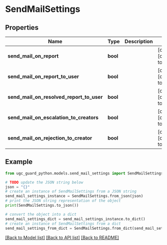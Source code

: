 # SendMailSettings


## Properties

Name | Type | Description | Notes
------------ | ------------- | ------------- | -------------
**send_mail_on_report** | **bool** |  | [optional] [default to False]
**send_mail_on_report_to_user** | **bool** |  | [optional] [default to False]
**send_mail_on_resolved_report_to_user** | **bool** |  | [optional] [default to False]
**send_mail_on_escalation_to_creators** | **bool** |  | [optional] [default to False]
**send_mail_on_rejection_to_creator** | **bool** |  | [optional] [default to False]

## Example

```python
from ugc_guard_python.models.send_mail_settings import SendMailSettings

# TODO update the JSON string below
json = "{}"
# create an instance of SendMailSettings from a JSON string
send_mail_settings_instance = SendMailSettings.from_json(json)
# print the JSON string representation of the object
print(SendMailSettings.to_json())

# convert the object into a dict
send_mail_settings_dict = send_mail_settings_instance.to_dict()
# create an instance of SendMailSettings from a dict
send_mail_settings_from_dict = SendMailSettings.from_dict(send_mail_settings_dict)
```
[[Back to Model list]](../README.md#documentation-for-models) [[Back to API list]](../README.md#documentation-for-api-endpoints) [[Back to README]](../README.md)


